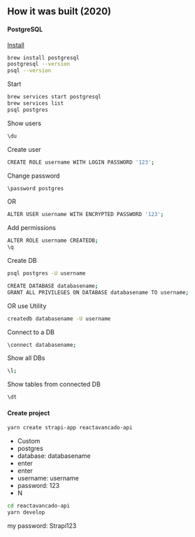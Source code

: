 ## How it was built (2020)

#### PostgreSQL

[Install](https://www.codementor.io/@engineerapart/getting-started-with-postgresql-on-mac-osx-are8jcopb)

```bash
brew install postgresql
postgresql --version
psql --version
```

Start

```bash
brew services start postgresql
brew services list
psql postgres
```

Show users

```bash
\du
```

Create user

```bash
CREATE ROLE username WITH LOGIN PASSWORD '123';
```

Change password

```bash
\password postgres
```

OR

```bash
ALTER USER username WITH ENCRYPTED PASSWORD '123';
```

Add permissions

```bash
ALTER ROLE username CREATEDB;
\q
```

Create DB

```bash
psql postgres -U username

CREATE DATABASE databasename;
GRANT ALL PRIVILEGES ON DATABASE databasename TO username;
```

OR use Utility

```bash
createdb databasename -U username
```

Connect to a DB

```bash
\connect databasename;
```

Show all DBs

```bash
\l;
```

Show tables from connected DB

```bash
\dt
```

#### Create project

```bash
yarn create strapi-app reactavancado-api
```

- Custom
- postgres
- database: databasename
- enter
- enter
- username: username
- password: 123
- N

```bash
cd reactavancado-api
yarn develop
```

my password: Strapi123
